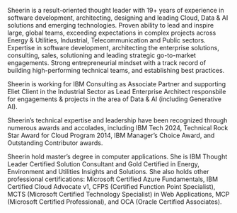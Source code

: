 
Sheerin is a result-oriented thought leader with 19+ years of experience in software development, architecting, designing and leading Cloud, Data & AI solutions and emerging technologies. Proven ability to lead and inspire large, global teams, exceeding expectations in complex projects across Energy & Utilities, Industrial, Telecommunication and Public sectors. Expertise in software development, architecting the enterprise solutions, consulting, sales, solutioning and leading strategic go-to-market engagements. Strong entrepreneurial mindset with a track record of building high-performing technical teams, and establishing best practices. 

Sheerin is working for IBM Consulting as Associate Partner and supporting Eliet Client in the Industrial Sector as Lead Enterprise Architect responsbile for engagements & projects in the area of Data & AI (including Generative AI). 

Sheerin’s technical expertise and leadership have been recognized through numerous awards and accolades, including IBM Tech 2024, Technical Rock Star Award for Cloud Program 2014, IBM Manager’s Choice Award, and Outstanding Contributor awards.

Sheerin hold master’s degree in computer applications. She is IBM Thought Leader Certified Solution Consultant and Gold Certified in Energy, Environment and Utilities Insights and Solutions. She also holds other professional certifications: Microsoft Certified Azure Fundamentals, IBM Certified Cloud Advocate v1, CFPS (Certified Function Point Specialist), MCTS (Microsoft Certified Technology Specialist) in Web Applications, MCP (Microsoft Certified Professional), and OCA (Oracle Certified Associates). 

<!--
**sheerinchowki/sheerinchowki** is a ✨ _special_ ✨ repository because its `README.md` (this file) appears on your GitHub profile.

Here are some ideas to get you started:

- 🔭 I’m currently working on ...
- 🌱 I’m currently learning ...
- 👯 I’m looking to collaborate on ...
- 🤔 I’m looking for help with ...
- 💬 Ask me about ...
- 📫 How to reach me: ...
- 😄 Pronouns: ...
- ⚡ Fun fact: ...
-->
